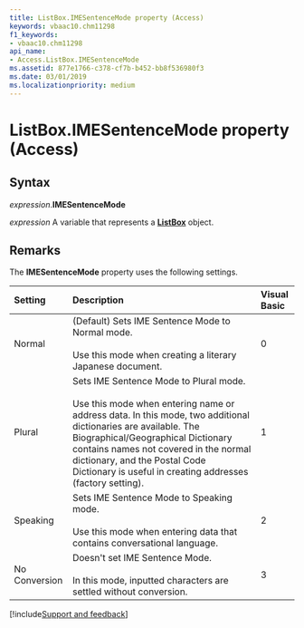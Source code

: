 ```yaml
---
title: ListBox.IMESentenceMode property (Access)
keywords: vbaac10.chm11298
f1_keywords:
- vbaac10.chm11298
api_name:
- Access.ListBox.IMESentenceMode
ms.assetid: 877e1766-c378-cf7b-b452-bb8f536980f3
ms.date: 03/01/2019
ms.localizationpriority: medium
---
```



# ListBox.IMESentenceMode property (Access)


## Syntax

_expression_.**IMESentenceMode**

_expression_ A variable that represents a **[ListBox](Access.ListBox.md)** object.


## Remarks

The **IMESentenceMode** property uses the following settings.

|Setting|Description|Visual Basic|
|:-----|:-----|:-----|
|Normal|(Default) Sets IME Sentence Mode to Normal mode.<br/><br/>Use this mode when creating a literary Japanese document.|0|
|Plural|Sets IME Sentence Mode to Plural mode.<br/><br/>Use this mode when entering name or address data. In this mode, two additional dictionaries are available. The Biographical/Geographical Dictionary contains names not covered in the normal dictionary, and the Postal Code Dictionary is useful in creating addresses (factory setting).|1|
|Speaking|Sets IME Sentence Mode to Speaking mode.<br/><br/>Use this mode when entering data that contains conversational language.|2|
|No Conversion|Doesn't set IME Sentence Mode.<br/><br/>In this mode, inputted characters are settled without conversion.|3|



[!include[Support and feedback](~/includes/feedback-boilerplate.md)]